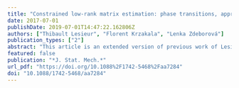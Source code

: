 ```yaml
---
title: "Constrained low-rank matrix estimation: phase transitions, approximate message passing and applications"
date: 2017-07-01
publishDate: 2019-07-01T14:47:22.162806Z
authors: ["Thibault Lesieur", "Florent Krzakala", "Lenka Zdeborová"]
publication_types: ["2"]
abstract: "This article is an extended version of previous work of Lesieur et al (2015 IEEE Int. Symp. on Information Theory Proc. pp 1635–9 and 2015 53rd Annual Allerton Conf. on Communication, Control and Computing (IEEE) pp 680–7) on low-rank matrix estimation in the presence of constraints on the factors into which the matrix is factorized. Low-rank matrix factorization is one of the basic methods used in data analysis for unsupervised learning of relevant features and other types of dimensionality reduction. We present a framework to study the constrained low-rank matrix estimation for a general prior on the factors, and a general output channel through which the matrix is observed. We draw a parallel with the study of vector-spin glass models—presenting a unifying way to study a number of problems considered previously in separate statistical physics works. We present a number of applications for the problem in data analysis. We derive in detail a general form of the low-rank approximate message passing (Low-RAMP) algorithm, that is known in statistical physics as the TAP equations. We thus unify the derivation of the TAP equations for models as different as the Sherrington–Kirkpatrick model, the restricted Boltzmann machine, the Hopfield model or vector (xy, Heisenberg and other) spin glasses. The state evolution of the Low-RAMP algorithm is also derived, and is equivalent to the replica symmetric solution for the large class of vector-spin glass models. In the section devoted to result we study in detail phase diagrams and phase transitions for the Bayes-optimal inference in low-rank matrix estimation. We present a typology of phase transitions and their relation to performance of algorithms such as the Low-RAMP or commonly used spectral methods."
featured: false
publication: "*J. Stat. Mech.*"
url_pdf: "https://doi.org/10.1088%2F1742-5468%2Faa7284"
doi: "10.1088/1742-5468/aa7284"
---
```


